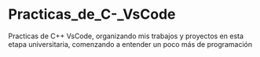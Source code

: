 # Practicas_de_C-_VsCode
Practicas de C++ VsCode, organizando mis trabajos y proyectos en esta etapa universitaria, comenzando a entender un poco más de programación
